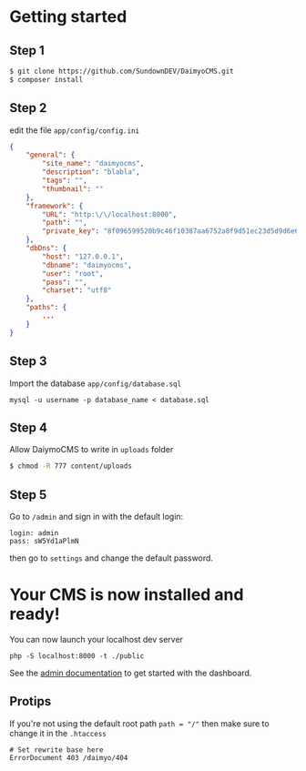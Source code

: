 # Getting started

## Step 1
~~~ bash
$ git clone https://github.com/SundownDEV/DaimyoCMS.git
$ composer install
~~~

## Step 2
edit the file ```app/config/config.ini```

~~~ json
{
    "general": {
        "site_name": "daimyocms",
        "description": "blabla",
        "tags": "",
        "thumbnail": ""
    },
    "framework": {
        "URL": "http:\/\/localhost:8000",
        "path": "",
        "private_key": "8f096599520b9c46f10387aa6752a8f9d51ec23d5d9d6e6358a573a0154b4989"
    },
    "dbDns": {
        "host": "127.0.0.1",
        "dbname": "daimyocms",
        "user": "root",
        "pass": "",
        "charset": "utf8"
    },
    "paths": {
        ...
    }
}
~~~

## Step 3
Import the database ```app/config/database.sql```

~~~ mysql
mysql -u username -p database_name < database.sql
~~~

## Step 4
Allow DaiymoCMS to write in ```uploads``` folder
~~~ bash
$ chmod -R 777 content/uploads
~~~

## Step 5
Go to ```/admin``` and sign in with the default login:

~~~
login: admin
pass: sW5Yd1aPlmN
~~~

then go to ```settings``` and change the default password.

# Your CMS is now installed and ready!

You can now launch your localhost dev server
~~~
php -S localhost:8000 -t ./public
~~~

See the [admin documentation](/docs/AdminPanel.md) to get started with the dashboard.

## Protips

If you're not using the default root path ```path = "/"``` then make sure to change it in the ```.htaccess```
~~~
# Set rewrite base here
ErrorDocument 403 /daimyo/404
~~~
